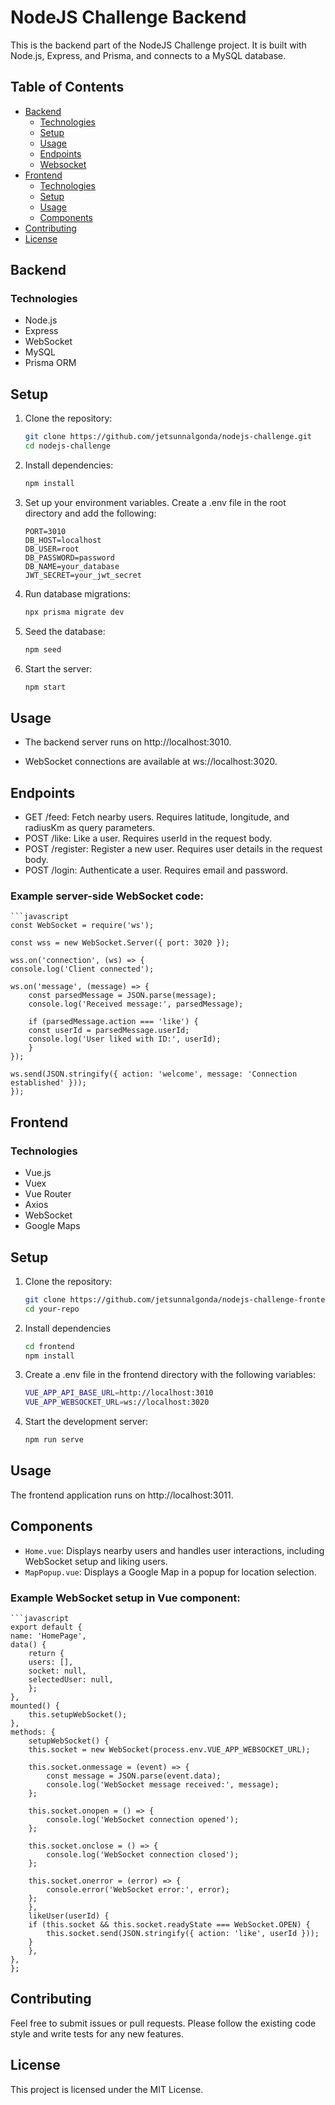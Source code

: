 # NodeJS Challenge Backend

This is the backend part of the NodeJS Challenge project. It is built with Node.js, Express, and Prisma, and connects to a MySQL database.

## Table of Contents

- [Backend](#backend)
    - [Technologies](#technologies)
    - [Setup](#setup)
    - [Usage](#usage)
    - [Endpoints](#endpoints)
    - [Websocket](#websocket)
- [Frontend](#frontend)
    - [Technologies](#technologies)
    - [Setup](#setup)
    - [Usage](#usage)
    - [Components](#components)
- [Contributing](#contributing)
- [License](#license)


## Backend
### Technologies
- Node.js
- Express
- WebSocket
- MySQL
- Prisma ORM

## Setup

1. Clone the repository:
   ```bash
   git clone https://github.com/jetsunnalgonda/nodejs-challenge.git
   cd nodejs-challenge

2. Install dependencies:
   ```bash
   npm install

3. Set up your environment variables. Create a .env file in the root directory and add the following:
   ```env
   PORT=3010
   DB_HOST=localhost
   DB_USER=root
   DB_PASSWORD=password
   DB_NAME=your_database
   JWT_SECRET=your_jwt_secret

4. Run database migrations:
    ```bash
    npx prisma migrate dev

5. Seed the database:
    ```bash
    npm seed

6. Start the server:
    ```bash
    npm start

## Usage

- The backend server runs on http://localhost:3010.

- WebSocket connections are available at ws://localhost:3020.

## Endpoints
- GET /feed: Fetch nearby users. Requires latitude, longitude, and radiusKm as query parameters.
- POST /like: Like a user. Requires userId in the request body.
- POST /register: Register a new user. Requires user details in the request body.
- POST /login: Authenticate a user. Requires email and password.

### Example server-side WebSocket code:

    ```javascript
    const WebSocket = require('ws');

    const wss = new WebSocket.Server({ port: 3020 });

    wss.on('connection', (ws) => {
    console.log('Client connected');

    ws.on('message', (message) => {
        const parsedMessage = JSON.parse(message);
        console.log('Received message:', parsedMessage);

        if (parsedMessage.action === 'like') {
        const userId = parsedMessage.userId;
        console.log('User liked with ID:', userId);
        }
    });

    ws.send(JSON.stringify({ action: 'welcome', message: 'Connection established' }));
    });

## Frontend
### Technologies
- Vue.js
- Vuex
- Vue Router
- Axios
- WebSocket
- Google Maps

## Setup

1. Clone the repository:
   ```bash
   git clone https://github.com/jetsunnalgonda/nodejs-challenge-frontend.git
   cd your-repo
2. Install dependencies
    ```bash
    cd frontend
    npm install
3. Create a .env file in the frontend directory with the following variables:
    ```bash
    VUE_APP_API_BASE_URL=http://localhost:3010
    VUE_APP_WEBSOCKET_URL=ws://localhost:3020
4. Start the development server:
    ```bash
    npm run serve
## Usage 
The frontend application runs on http://localhost:3011.

## Components
- `Home.vue`: Displays nearby users and handles user interactions, including WebSocket setup and liking users.
- `MapPopup.vue`: Displays a Google Map in a popup for location selection.

### Example WebSocket setup in Vue component:

    ```javascript
    export default {
    name: 'HomePage',
    data() {
        return {
        users: [],
        socket: null,
        selectedUser: null,
        };
    },
    mounted() {
        this.setupWebSocket();
    },
    methods: {
        setupWebSocket() {
        this.socket = new WebSocket(process.env.VUE_APP_WEBSOCKET_URL);

        this.socket.onmessage = (event) => {
            const message = JSON.parse(event.data);
            console.log('WebSocket message received:', message);
        };

        this.socket.onopen = () => {
            console.log('WebSocket connection opened');
        };

        this.socket.onclose = () => {
            console.log('WebSocket connection closed');
        };

        this.socket.onerror = (error) => {
            console.error('WebSocket error:', error);
        };
        },
        likeUser(userId) {
        if (this.socket && this.socket.readyState === WebSocket.OPEN) {
            this.socket.send(JSON.stringify({ action: 'like', userId }));
        }
        },
    },
    };

## Contributing
Feel free to submit issues or pull requests. Please follow the existing code style and write tests for any new features.

## License
This project is licensed under the MIT License.

